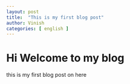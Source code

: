 ```yaml
---
layout: post
title:  "This is my first blog post"
author: Vinish
categories: [ english ]
---
```

# Hi Welcome to my blog
this is my first blog post on here
